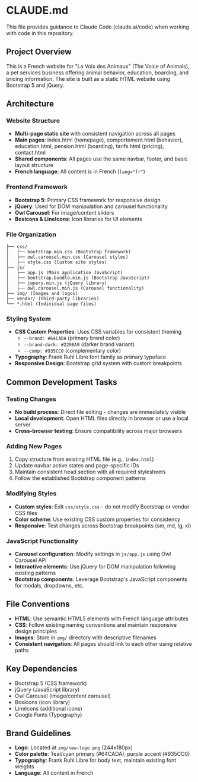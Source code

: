 # CLAUDE.md

This file provides guidance to Claude Code (claude.ai/code) when working with code in this repository.

## Project Overview

This is a French website for "La Voix des Animaux" (The Voice of Animals), a pet services business offering animal behavior, education, boarding, and pricing information. The site is built as a static HTML website using Bootstrap 5 and jQuery.

## Architecture

### Website Structure
- **Multi-page static site** with consistent navigation across all pages
- **Main pages**: index.html (homepage), comportement.html (behavior), education.html, pension.html (boarding), tarifs.html (pricing), contact.html
- **Shared components**: All pages use the same navbar, footer, and basic layout structure
- **French language**: All content is in French (`lang="fr"`)

### Frontend Framework
- **Bootstrap 5**: Primary CSS framework for responsive design
- **jQuery**: Used for DOM manipulation and carousel functionality
- **Owl Carousel**: For image/content sliders
- **Boxicons & LineIcons**: Icon libraries for UI elements

### File Organization
```
├── css/
│   ├── bootstrap.min.css (Bootstrap framework)
│   ├── owl.carousel.min.css (Carousel styles)
│   ├── style.css (Custom site styles)
├── js/
│   ├── app.js (Main application JavaScript)
│   ├── bootstrap.bundle.min.js (Bootstrap JavaScript)
│   ├── jquery.min.js (jQuery library)
│   ├── owl.carousel.min.js (Carousel functionality)
├── img/ (Images and logos)
├── vendor/ (Third-party libraries)
└── *.html (Individual page files)
```

### Styling System
- **CSS Custom Properties**: Uses CSS variables for consistent theming
  - `--brand: #64CADA` (primary brand color)
  - `--brand-dark: #2298A9` (darker brand variant)
  - `--comp: #935CC0` (complementary color)
- **Typography**: Frank Ruhl Libre font family as primary typeface
- **Responsive Design**: Bootstrap grid system with custom breakpoints

## Common Development Tasks

### Testing Changes
- **No build process**: Direct file editing - changes are immediately visible
- **Local development**: Open HTML files directly in browser or use a local server
- **Cross-browser testing**: Ensure compatibility across major browsers

### Adding New Pages
1. Copy structure from existing HTML file (e.g., `index.html`)
2. Update navbar active states and page-specific IDs
3. Maintain consistent head section with all required stylesheets
4. Follow the established Bootstrap component patterns

### Modifying Styles
- **Custom styles**: Edit `css/style.css` - do not modify Bootstrap or vendor CSS files
- **Color scheme**: Use existing CSS custom properties for consistency
- **Responsive**: Test changes across Bootstrap breakpoints (sm, md, lg, xl)

### JavaScript Functionality
- **Carousel configuration**: Modify settings in `js/app.js` using Owl Carousel API
- **Interactive elements**: Use jQuery for DOM manipulation following existing patterns
- **Bootstrap components**: Leverage Bootstrap's JavaScript components for modals, dropdowns, etc.

## File Conventions
- **HTML**: Use semantic HTML5 elements with French language attributes
- **CSS**: Follow existing naming conventions and maintain responsive design principles
- **Images**: Store in `img/` directory with descriptive filenames
- **Consistent navigation**: All pages should link to each other using relative paths

## Key Dependencies
- Bootstrap 5 (CSS framework)
- jQuery (JavaScript library)
- Owl Carousel (image/content carousel)
- Boxicons (icon library)
- LineIcons (additional icons)
- Google Fonts (Typography)

## Brand Guidelines
- **Logo**: Located at `img/new-logo.png` (244x180px)
- **Color palette**: Teal/cyan primary (#64CADA), purple accent (#935CC0)
- **Typography**: Frank Ruhl Libre for body text, maintain existing font weights
- **Language**: All content in French